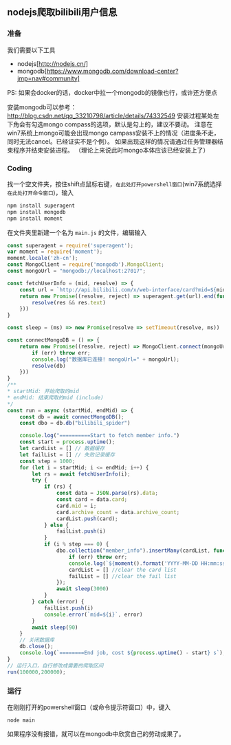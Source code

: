 ## nodejs爬取bilibili用户信息

### 准备
我们需要以下工具
- nodejs[http://nodejs.cn/]
- mongodb[https://www.mongodb.com/download-center?jmp=nav#community]

PS: 如果会docker的话，docker中拉一个mongodb的镜像也行，或许还方便点

安装mongodb可以参考： http://blog.csdn.net/qq_33210798/article/details/74332549
安装过程某处左下角会有勾选mongo compass的选项，默认是勾上的，建议不要动。
注意在win7系统上mongo可能会出现mongo campass安装不上的情况（进度条不走，同时无法cancel。已经证实不是个例）。
如果出现这样的情况请通过任务管理器结束程序并结束安装进程。
（理论上来说此时mongo本体应该已经安装上了）

### Coding
找一个空文件夹，按住shift点鼠标右键，`在此处打开powershell窗口`(win7系统选择`在此处打开命令窗口`)，输入
```bash
npm install superagent
npm install mongodb
npm install moment
```
在文件夹里新建一个名为 `main.js` 的文件，编辑输入
```javascript
const superagent = require('superagent');
var moment = require('moment');
moment.locale('zh-cn');
const MongoClient = require('mongodb').MongoClient;
const mongoUrl = "mongodb://localhost:27017";

const fetchUserInfo = (mid, resolve) => {
    const url = `http://api.bilibili.com/x/web-interface/card?mid=${mid}`;
    return new Promise((resolve, reject) => superagent.get(url).end(function (err, res) {
        resolve(res && res.text)
    }))
}

const sleep = (ms) => new Promise(resolve => setTimeout(resolve, ms))

const connectMongoDB = () => {
    return new Promise((resolve, reject) => MongoClient.connect(mongoUrl, function (err, db) {
        if (err) throw err;
        console.log("数据库已连接! mongoUrl=" + mongoUrl);
        resolve(db)
    }))
}
/**
* startMid: 开始爬取的mid
* endMid: 结束爬取的mid (include)
*/
const run = async (startMid, endMid) => {
    const db = await connectMongoDB();
    const dbo = db.db("bilibili_spider")

    console.log("==========Start to fetch member info.")
    const start = process.uptime();
    let cardList = [] // 数据缓存
    let failList = [] // 失败记录缓存
    const step = 1000;
    for (let i = startMid; i <= endMid; i++) {
        let rs = await fetchUserInfo(i);
        try {
            if (rs) {
                const data = JSON.parse(rs).data;
                const card = data.card;
                card.mid = i;
                card.archive_count = data.archive_count;
                cardList.push(card);
            } else {
                failList.push(i)
            }
            if (i % step === 0) {
                dbo.collection("member_info").insertMany(cardList, function (err, res) {
                    if (err) throw err;
                    console.log(`${moment().format('YYYY-MM-DD HH:mm:ss')} Insert index=${i} success=${res.insertedCount} fails=${failList}`);
                    cardList = [] //clear the card list
                    failList = [] //clear the fail list
                });
                await sleep(3000)
            }
        } catch (error) {
            failList.push(i)
            console.error(`mid=${i}`, error)
        }
        await sleep(90)
    }
    // 关闭数据库
    db.close();
    console.log(`========End job, cost ${process.uptime() - start} s`);
}
// 运行入口，自行修改成需要的爬取区间
run(100000,200000);
```

### 运行

在刚刚打开的powershell窗口（或命令提示符窗口）中，键入
```
node main
```
如果程序没有报错，就可以在mongodb中欣赏自己的劳动成果了。


